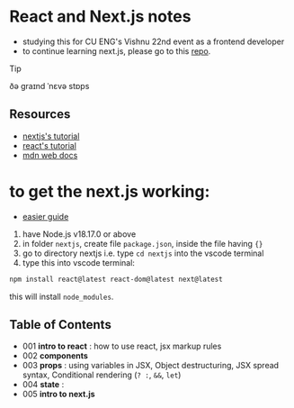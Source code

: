 # React and Next.js notes

- studying this for CU ENG's Vishnu 22nd event as a frontend developer
- to continue learning next.js, please go to this [repo](https://github.com/vinitian/nextjs-notes).

> [!TIP]
> ðə ɡraɪnd ˈnɛvə stɒps

## Resources
- [nextjs's tutorial](https://nextjs.org/learn)
- [react's tutorial](https://react.dev/learn)
- [mdn web docs](https://developer.mozilla.org/en-US/docs/Learn/Getting_started_with_the_web)

# to get the next.js working:
- [easier guide](https://nextjs.org/learn/react-foundations/installation)

1. have Node.js v18.17.0 or above
2. in folder `nextjs`, create file `package.json`, inside the file having `{}`
3. go to directory nextjs i.e. type `cd nextjs` into the vscode terminal
4. type this into vscode terminal:
```bash
npm install react@latest react-dom@latest next@latest
```
this will install `node_modules`.

## Table of Contents

- 001 **intro to react** : how to use react, jsx markup rules
- 002 **components**
- 003 **props** : using variables in JSX, Object destructuring, JSX spread syntax, Conditional rendering (`? :`, `&&`, `let`)
- 004 **state** :  
- 005 **intro to next.js**
